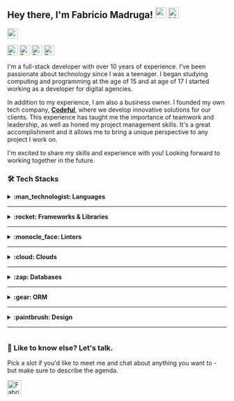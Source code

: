 ## Hey there, I'm Fabricio Madruga! <img src="https://media.giphy.com/media/hvRJCLFzcasrR4ia7z/giphy.gif" width="25"> <a href="https://github.com/fmadruga/fmadruga/blob/main/README.pt-BR.md" title="Versão em Português"><img src="https://img.shields.io/badge/Versão%20em%20Português-FEDD00?style=for-the-badge&logo=googletranslate&logoColor=white&labelColor=009739" height="24" alt="Versão em Portugês"></a>

<img src="https://shields-io-visitor-counter.herokuapp.com/badge?page=fmadruga&label=Visitors&labelColor=000000&logo=GitHub&logoColor=FFFFFF&color=1D70B8&style=for-the-badge" height="24">

[<img src="https://img.shields.io/badge/Fabricio Madruga-0077B5?style=for-the-badge&logo=linkedin&logoColor=white" height="24" alt="Fabricio Madruga | LinkedIn">](https://www.linkedin.com/in/fabricio-madruga-49276262/ "Fabricio Madruga | LinkedIn")
[<img src="https://img.shields.io/badge/@famadruga-E4405F?style=for-the-badge&logo=instagram&logoColor=white" height="24" alt="Fabricio Madruga | Instagram">](https://www.instagram.com/famadruga "Fabricio Madruga | Instagram")
[<img src="https://img.shields.io/badge/Fabricio Madruga-1877F2?style=for-the-badge&logo=facebook&logoColor=white" height="24" alt="Fabricio Madruga | Facebook">](https://www.facebook.com/madruga.fabricio "Fabricio Madruga | Facebook")
[<img src="https://img.shields.io/badge/Buy%20me%20a%20coffee-FFDD00?style=for-the-badge&logo=buymeacoffee&logoColor=black" height="24" alt="Buy me a coffee">](https://www.buymeacoffee.com/famadruga "Buy me a coffee")

I'm a full-stack developer with over 10 years of experience. I've been passionate about technology since I was a teenager. I began studying computing and programming at the age of 15 and at age of 17 I started working as a developer for digital agencies.

In addition to my experience, I am also a business owner. I founded my own tech company, <a href="https://github.com/codefulagency" target="_blank" title="Codeful - GitHub"><strong>Codeful</strong></a>, where we develop innovative solutions for our clients. This experience has taught me the importance of teamwork and leadership, as well as honed my project management skills. It's a great accomplishment and it allows me to bring a unique perspective to any project I work on.

I'm excited to share my skills and experience with you! Looking forward to working together in the future.

### :hammer_and_wrench: Tech Stacks
<details>
<summary>
<b>
:man_technologist: Languages
</b>
<hr>
</summary>
<img src="https://img.shields.io/badge/CSS3-1572B6?style=for-the-badge&logo=css3&logoColor=white" alt="CSS 3" height="24">
<img src="https://img.shields.io/badge/HTML5-E34F26?style=for-the-badge&logo=html5&logoColor=white" alt="HTML 5" height="24">
<img src="https://img.shields.io/badge/JavaScript-323330?style=for-the-badge&logo=javascript&logoColor=F7DF1E" height="24" alt="JavaScript">
<img src="https://img.shields.io/badge/json-5E5C5C?style=for-the-badge&logo=json&logoColor=white" height="24" alt="JSON">
<img height="24" src="https://img.shields.io/badge/PHP-777BB4?style=for-the-badge&logo=php&logoColor=white"  alt="PHP">
<img height="24" src="https://img.shields.io/badge/Ruby-CC342D?style=for-the-badge&logo=ruby&logoColor=white"  alt="Ruby">
<img src="https://img.shields.io/badge/TypeScript-007ACC?style=for-the-badge&logo=typescript&logoColor=white" height="24" alt="Typescript">
</details>

<details>
<summary>
<b>
:rocket: Frameworks & Libraries
</b>
<hr>
</summary>
<img src="https://img.shields.io/badge/Angular-DD0031?style=for-the-badge&logo=angular&logoColor=white" height="24" alt="Angular">
<img src="https://img.shields.io/badge/AngularJS-E23237?style=for-the-badge&logo=angularjs&logoColor=white" height="24" alt="AngularJs">
<img src="https://img.shields.io/badge/Apollo%20GraphQL-311C87?&style=for-the-badge&logo=Apollo%20GraphQL&logoColor=white" height="24" alt="Apollo GraphQL">
<img src="https://img.shields.io/badge/Bootstrap-563D7C?style=for-the-badge&logo=bootstrap&logoColor=white" height="24" alt="Bootstrap">
<img src="https://img.shields.io/badge/Composer-885630?style=for-the-badge&logo=Composer&logoColor=white" height="24" alt="Composer">
<img src="https://img.shields.io/badge/Docker-2CA5E0?style=for-the-badge&logo=docker&logoColor=white" height="24" alt="Docker">
<img src="https://img.shields.io/badge/Elixir-4B275F?style=for-the-badge&logo=elixir&logoColor=white" height="24" alt="Elixir">
<img src="https://img.shields.io/badge/Expo-1B1F23?style=for-the-badge&logo=expo&logoColor=white" height="24" alt="Expo">
<img src="https://img.shields.io/badge/Express.js-000000?style=for-the-badge&logo=express&logoColor=white" height="24" alt="ExpressJs">
<img src="https://img.shields.io/badge/firebase-ffca28?style=for-the-badge&logo=firebase&logoColor=black" height="24" alt="Firebase">
<img src="https://img.shields.io/badge/Font_Awesome-339AF0?style=for-the-badge&logo=fontawesome&logoColor=white" height="24" alt="Font Awesome">
<img src="https://img.shields.io/badge/GraphQl-E10098?style=for-the-badge&logo=graphql&logoColor=white" height="24" alt="GraphQL">
<img src="https://img.shields.io/badge/Jest-C21325?style=for-the-badge&logo=jest&logoColor=white" alt="Jest" height="24">
<img src="https://img.shields.io/badge/jQuery-0769AD?style=for-the-badge&logo=jquery&logoColor=white" height="24" alt="JQuery">
<img height="24" src="https://img.shields.io/badge/Laravel-FF2D20?style=for-the-badge&logo=laravel&logoColor=white"  alt="Laravel">
<img src="https://img.shields.io/badge/Material%20UI-007FFF?style=for-the-badge&logo=mui&logoColor=white" height="24" alt="Material UI">
<img src="https://img.shields.io/badge/next.js-000000?style=for-the-badge&logo=nextdotjs&logoColor=white" height="24" alt="Next JS">
<img src="https://img.shields.io/badge/Node.js-339933?style=for-the-badge&logo=nodedotjs&logoColor=white" height="24" alt="NodeJs">
<img src="https://img.shields.io/badge/npm-CB3837?style=for-the-badge&logo=npm&logoColor=white" height="24" alt="NPM">
<img src="https://img.shields.io/badge/React-20232A?style=for-the-badge&logo=react&logoColor=61DAFB" height="24" alt="ReactJs">
<img src="https://img.shields.io/badge/React_Native-20232A?style=for-the-badge&logo=react&logoColor=61DAFB" height="24" alt="React Native">
<img src="https://img.shields.io/badge/Redux-593D88?style=for-the-badge&logo=redux&logoColor=white" height="24" alt="Redux">
<img height="24" src="https://img.shields.io/badge/Ruby_on_Rails-CC0000?style=for-the-badge&logo=ruby-on-rails&logoColor=white"  alt="Ruby on Rails">
<img src="https://img.shields.io/badge/Sass-CC6699?style=for-the-badge&logo=sass&logoColor=white" height="24" alt="SASS">
<img src="https://img.shields.io/badge/styled--components-DB7093?style=for-the-badge&logo=styled-components&logoColor=white" height="24" alt="Styled-Components">
<img src="https://img.shields.io/badge/Yarn-2C8EBB?style=for-the-badge&logo=yarn&logoColor=white" height="24" alt="YARN">
</details>

<details>
<summary>
<b>
:monocle_face: Linters
</b>
<hr>
</summary>
<img src="https://img.shields.io/badge/eslint-3A33D1?style=for-the-badge&logo=eslint&logoColor=white" height="24" alt="ESLINT">
<img src="https://img.shields.io/badge/prettier-1A2C34?style=for-the-badge&logo=prettier&logoColor=F7BA3E" height="24" alt="Prettier">
</details>

<details>
<summary>
<b>
:cloud: Clouds
</b>
<hr>
</summary>
<img src="https://img.shields.io/badge/Amazon_AWS-FF9900?style=for-the-badge&logo=amazonaws&logoColor=white" height="24" alt="Amazon AWS">
<img src="https://img.shields.io/badge/Google_Cloud-4285F4?style=for-the-badge&logo=google-cloud&logoColor=white" height="24" alt="Google Cloud">
<img src="https://img.shields.io/badge/Heroku-430098?style=for-the-badge&logo=heroku&logoColor=white" height="24" alt="Heroku">
</details>

<details>
<summary>
<b>
:zap: Databases
</b>
<hr>
</summary>
<img src="https://img.shields.io/badge/MongoDB-4EA94B?style=for-the-badge&logo=mongodb&logoColor=white" height="24" alt="MongoDB">
<img src="https://img.shields.io/badge/MySQL-005C84?style=for-the-badge&logo=mysql&logoColor=white" height="24" alt="MySQL">
<img src="https://img.shields.io/badge/PostgreSQL-316192?style=for-the-badge&logo=postgresql&logoColor=white" height="24" alt="PostegreSQL">
<img src="https://img.shields.io/badge/SQLite-07405E?style=for-the-badge&logo=sqlite&logoColor=white" height="24" alt="SQLite">
</details>

<details>
<summary>
<b>
:gear: ORM
</b>
<hr>
</summary>
<img src="https://img.shields.io/badge/Sequelize-52B0E7?style=for-the-badge&logo=Sequelize&logoColor=white" height="24" alt="Sequelize">
</details>

<details>
<summary>
<b>
:paintbrush: Design
</b>
<hr>
</summary>
<img src="https://img.shields.io/badge/Adobe%20Illustrator-FF9A00?style=for-the-badge&logo=adobe%20illustrator&logoColor=white" height="24" alt="Adobe Illustrator">
<img src="https://img.shields.io/badge/Adobe%20InDesign-FF3366?style=for-the-badge&logo=Adobe%20InDesign&logoColor=white" height="24" alt="Adobe InDesign">
<img src="https://img.shields.io/badge/Adobe%20Photoshop-31A8FF?style=for-the-badge&logo=Adobe%20Photoshop&logoColor=black" height="24" alt="Adobe Photoshop">
<img src="https://img.shields.io/badge/Adobe%20XD-470137?style=for-the-badge&logo=Adobe%20XD&logoColor=#FF61F6" height="24" alt="Adobe XD">
<img src="https://img.shields.io/badge/Figma-F24E1E?style=for-the-badge&logo=figma&logoColor=white" height="24" alt="Figma">
<img src="https://img.shields.io/badge/Sketch-FFB387?style=for-the-badge&logo=sketch&logoColor=black" height="24" alt="Sketch">
</details>

### :speech_balloon: Like to know else? Let's talk.
Pick a slot if you'd like to meet me and chat about anything you want to - but make sure to describe the agenda.

[<img src="https://img.shields.io/badge/30%20Min%20Meeting-000000?style=for-the-badge&logo=googlemeet&logoColor=white&labelColor=00897B" height="32" alt="Fabricio Madruga | Google Meet">](https://calendly.com/famadruga/30-min-meeting "Fabricio Madruga | Google Meet")